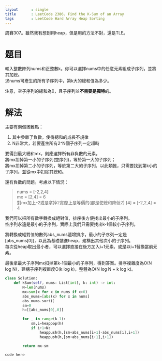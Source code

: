 ```yaml
--- 
layout      : single
title       : LeetCode 2386. Find the K-Sum of an Array
tags        : LeetCode Hard Array Heap Sorting
---
```

周賽307。雖然我有想到用heap，但是用的方法不對，還是TLE。

# 題目
輸入整數陣列nums和正整數k。你可以選擇nums中的任意元素組成子序列，並將其加總。  
求nums可產生的所有子序列中，第k大的總和值為多少。  

注意，空子序列的總和為0，且子序列並**不需要是獨特**的。  

# 解法
主要有兩個困難點：  
1. 其中參雜了負數，使得總和的成長不規律  
2. N非常大，若要產生所有2^N個子序列一定超時  

要得到最大總和mx，則應選擇所有非負數的元素。  
將mx扣掉第一小的子序列(空序列)，等於第一大的子序列；  
將mx扣掉第二小的子序列，等於第二大的子序列，以此類推，只需要找到第k小的子序列，並從mx中扣除其總和。  

還有負數的問題。考慮以下情況：  
> nums = [-2,2,4]  
> mx = [2,4] = 6  
> 對mx加上-2或是拿掉2實際上是等價的(都是使總和降低2)
> [4] = [-2,2,4] = 4  

我們可以把所有數字轉換成絕對值，排序後方便找出最小的子序列。  
空序列永遠是最小的子序列，實際上我們只需要找出k-1個較小子序列。  

將轉換成絕對值的數列abs_nums遞增排序，最小的子序列一定是[abs_nums[0]]，以此為基礎裝進heap，建構出其他次小的子序列。  
每次從heap取出最小者，可以選擇直接在後方加入i+1元素，或是以i+1替換當前元素。  

最後拿最大子序列mx扣掉第k-1個最小的子序列，得到答案。排序複雜度為O(N log N)，建構子序列複雜度O(k log k)，整體為O(N log N + k log k)。  

```python
class Solution:
    def kSum(self, nums: List[int], k: int) -> int:
        N=len(nums)
        mx=sum(x for x in nums if x>0)
        abs_nums=[abs(x) for x in nums]
        abs_nums.sort()
        sm=0
        h=[[abs_nums[0],0]]
        
        for _ in range(k-1):
            sm,i=heappop(h)
            if i+1<N:
                heappush(h,[sm+abs_nums[i+1]-abs_nums[i],i+1])
                heappush(h,[sm+abs_nums[i+1],i+1])
        
        return mx-sm
```



```python
code here

```
